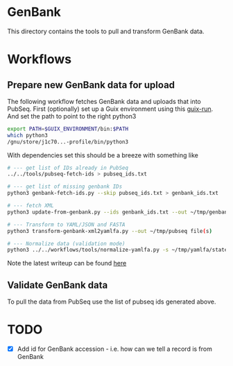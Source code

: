 # GenBank

This directory contains the tools to pull and transform
GenBank data.

# Workflows

## Prepare new GenBank data for upload

The following workflow fetches GenBank data and uploads that into
PubSeq. First (optionally) set up a Guix environment using
this [guix-run](https://github.com/pubseq/bh20-seq-resource/blob/master/workflows/pull-data/genbank/.guix-run). And set the path to point
to the right python3

```sh
export PATH=$GUIX_ENVIRONMENT/bin:$PATH
which python3
/gnu/store/j1c70...-profile/bin/python3
```

With dependencies set this should be a breeze with something like

```sh
# --- get list of IDs already in PubSeq
../../tools/pubseq-fetch-ids > pubseq_ids.txt

# --- get list of missing genbank IDs
python3 genbank-fetch-ids.py --skip pubseq_ids.txt > genbank_ids.txt

# --- fetch XML
python3 update-from-genbank.py --ids genbank_ids.txt --out ~/tmp/genbank

# --- Transform to YAML/JSON and FASTA
python3 transform-genbank-xml2yamlfa.py --out ~/tmp/pubseq file(s)

# --- Normalize data (validation mode)
python3 ../../workflows/tools/normalize-yamlfa.py -s ~/tmp/yamlfa/state.json --species ncbi_host_species.csv --specimen specimen.csv --validate

```

Note the latest writeup can be found [here](https://github.com/pubseq/bh20-seq-resource/blob/master/doc/blog/using-covid-19-pubseq-part3.org#example-uploading-bulk-genbank-sequences)

## Validate GenBank data

To pull the data from PubSeq use the list of pubseq ids generated
above.



# TODO

- [X] Add id for GenBank accession - i.e. how can we tell a record is from GenBank
